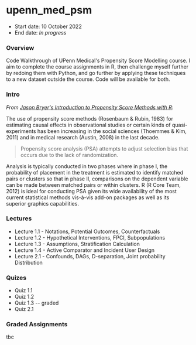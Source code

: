 # upenn_med_psm

* Start date: 10 October 2022
* End date: *In progress*

### Overview

Code Walkthrough of UPenn Medical's Propensity Score Modelling course. I aim to complete the course assignments in R, then challenge myself further by redoing them with Python, and go further by applying these techniques to a new dataset outside the course. Code will be available for both.

### Intro

*From [Jason Bryer's Introduction to Propensity Score Methods with R](https://github.com/jbryer/psa)*:

The use of propensity score methods (Rosenbaum & Rubin, 1983) for estimating causal effects in observational studies or certain kinds of quasi-experiments has been increasing in the social sciences (Thoemmes & Kim, 2011) and in medical research (Austin, 2008) in the last decade. 

> Propensity score analysis (PSA) attempts to adjust selection bias that occurs due to the lack of randomization. 

Analysis is typically conducted in two phases where in phase I, the probability of placement in the treatment is estimated to identify matched pairs or clusters so that in phase II, comparisons on the dependent variable can be made between matched pairs or within clusters. R (R Core Team, 2012) is ideal for conducting PSA given its wide availability of the most current statistical methods vis-à-vis add-on packages as well as its superior graphics capabilities.

### Lectures

* Lecture 1.1 - Notations, Potential Outcomes, Counterfactuals
* Lecture 1.2 - Hypothetical Interventions, FPCI, Subpopulations
* Lecture 1.3 - Assumptions, Stratification Calculation
* Lecture 1.4 - Active Comparator and Incident User Design
* Lecture 2.1 - Confounds, DAGs, D-separation, Joint probability Distribution

### Quizes

* Quiz 1.1
* Quiz 1.2
* Quiz 1.3 -- graded
* Quiz 2.1

### Graded Assignments

tbc 
